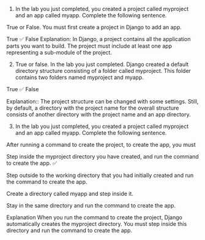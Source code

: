 1. In the lab you just completed, you created a project called myproject and an app called myapp. Complete the following sentence.

True or False. You must first create a project in Django to add an app.

True  ✅
False
Explanation: In Django, a project contains all the application parts you want to build. The project must include at least one app representing a sub-module of the project.


2. True or false. In the lab you just completed. Django created a default directory structure consisting of a folder called myproject. This folder contains two folders named myproject and myapp.

True  ✅
False

Explanation:: The project structure can be changed with some settings. Still, by default, a directory with the project name for the overall structure consists of another directory with the project name and an app directory.

3. In the lab you just completed, you created a project called myproject and an app called myapp. Complete the following sentence.

After running a command to create the project, to create the app, you must

Step inside the myproject directory you have created, and run the command to create the app.   ✅

Step outside to the working directory that you had initially created and run the command to create the app.

Create a directory called myapp and step inside it.

Stay in the same directory and run the command to create the app.

Explanation  When you run the command to create the project, Django automatically creates the myproject directory. You must step inside this directory and run the command to create the app.